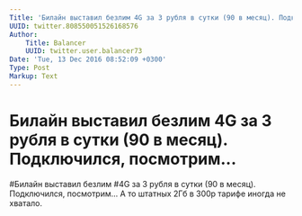 ```yaml
---
Title: 'Билайн выставил безлим 4G за 3 рубля в сутки (90 в месяц). Подключился, посмотрим...'
UUID: twitter.808550051526168576
Author:
    Title: Balancer
    UUID: twitter.user.balancer73
Date: 'Tue, 13 Dec 2016 08:52:09 +0300'
Type: Post
Markup: Text
---
```


# Билайн выставил безлим 4G за 3 рубля в сутки (90 в месяц). Подключился, посмотрим...

#Билайн выставил безлим #4G за 3 рубля в сутки (90 в месяц).
Подключился, посмотрим... А то штатных 2Гб в 300р тарифе
иногда не хватало.